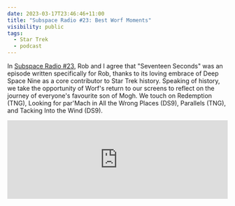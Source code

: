 ```yaml
---
date: 2023-03-17T23:46:46+11:00
title: "Subspace Radio #23: Best Worf Moments"
visibility: public
tags:
  - Star Trek
  - podcast
---
```

In [Subspace Radio #23](https://www.subspace.fm/episodes/episode-23-best-worf-moments-pic-3x03-seventeen-seconds), Rob and I agree that "Seventeen Seconds" was an episode written specifically for Rob, thanks to its loving embrace of Deep Space Nine as a core contributor to Star Trek history. Speaking of history, we take the opportunity of Worf's return to our screens to reflect on the journey of everyone's favourite son of Mogh. We touch on Redemption (TNG), Looking for par'Mach in All the Wrong Places (DS9), Parallels (TNG), and Tacking Into the Wind (DS9).

<iframe width="100%" height="180" frameborder="no" scrolling="no" seamless src="https://share.transistor.fm/e/00064c0b"></iframe>
